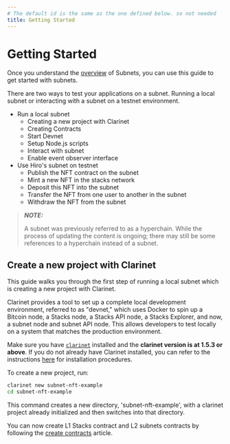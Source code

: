 ```yaml
---
# The default id is the same as the one defined below. so not needed
title: Getting Started
---
```


# Getting Started

Once you understand the [overview](overview.md) of Subnets, you can use this guide to get started with subnets. 

There are two ways to test your applications on a subnet. Running a local subnet or interacting with a subnet on a testnet environment.

- Run a local subnet
  - Creating a new project with Clarinet
  - Creating Contracts
  - Start Devnet
  - Setup Node.js scripts
  - Interact with subnet
  - Enable event observer interface
- Use Hiro's subnet on testnet
  - Publish the NFT contract on the subnet
  - Mint a new NFT in the stacks network
  - Deposit this NFT into the subnet
  - Transfer the NFT from one user to another in the subnet
  - Withdraw the NFT from the subnet

> **_NOTE:_**
>
> A subnet was previously referred to as a hyperchain. While the process of
> updating the content is ongoing; there may still be some references to a
> hyperchain instead of a subnet.

## Create a new project with Clarinet

This guide walks you through the first step of running a local subnet which is creating a new project with Clarinet.

Clarinet provides a tool to set up a complete local development environment, referred to as "devnet," which uses Docker to spin up a Bitcoin node, a Stacks node, a Stacks API node, a Stacks Explorer, and now, a subnet node and subnet API node. This allows developers to test locally on a system that matches the production environment.

Make sure you have [`clarinet`](https://github.com/hirosystems/clarinet/releases/tag/v1.5.3) installed and the **clarinet version is at 1.5.3 or above**. If you do not already have Clarinet installed, you can refer to the instructions [here](https://docs.hiro.so/smart-contracts/clarinet#installing-clarinet) for installation procedures.

To create a new project, run:

```sh
clarinet new subnet-nft-example
cd subnet-nft-example
```

This command creates a new directory, 'subnet-nft-example', with a clarinet project already initialized and then switches into that directory.

You can now create L1 Stacks contract and L2 subnets contracts by following the [create contracts](how-to-guides/how-to-create-contracts.md) article.
